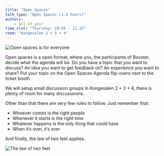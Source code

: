 ```yaml
---
title: "Open Spaces"
talk_type: "Open Spaces (1.5 hours)"
authors:
    - All of you!
time_slot: "Thursday: 10:45 - 12:15"
room: "Kongesalen 2 + 3 + 4"
---
```


![Open spaces is for everyone](/images/open_spaces.jpg)

Open spaces is a open format, where you, the participants of Booster, decide what the agenda will be. Do you have a topic that you want to discuss? An idea you want to get feedback on? An experience you want to share? Put your topic on the Open Spaces Agenda flip-overs next to the ticket booth. 

We will setup small discussion groups in Kongesalen 2 + 3 + 4, there is plenty of room for many discusssions.

Other than that there are very few rules to follow. Just remember that: 

- Whoever comes is the right people
- Whenever it starts is the right time
- Whatever happens is the only thing that could have
- When it’s over, it’s over

And finally, the law of two feet applies.

![The law of two feet](/images/law_of_two_feet.png)
